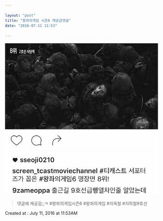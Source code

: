 ```yaml
---

layout: "post"  
title: "왕좌의게임 시즌6 캐공감댓글"  
date: "2016-07-11 11:53"

---
```


![Images](/media/2016/07/13597795_1720607684858262_578060367_n.jpg)

> 댓글에 캐공감;;ㅋ #왕좌의게임시즌6 #왕좌의게임 #지옥철 #지하철9호선

Created at : July 11, 2016 at 11:53AM
